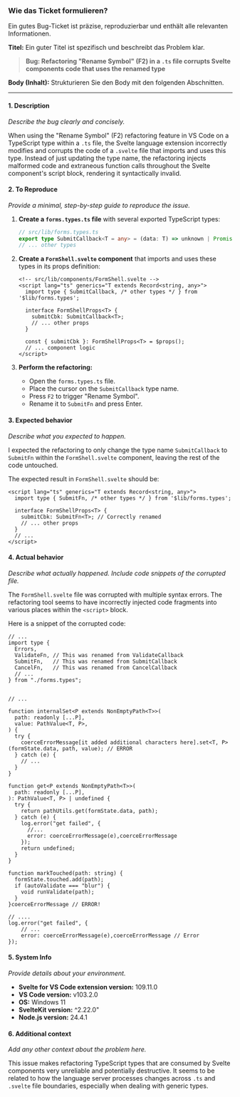 ### Wie das Ticket formulieren?

Ein gutes Bug-Ticket ist präzise, reproduzierbar und enthält alle relevanten Informationen.

**Titel:**
Ein guter Titel ist spezifisch und beschreibt das Problem klar.
> **Bug: Refactoring "Rename Symbol" (F2) in a `.ts` file corrupts Svelte components code that uses the renamed type**

**Body (Inhalt):**
Strukturieren Sie den Body mit den folgenden Abschnitten.

---

#### **1. Description**
*Describe the bug clearly and concisely.*

When using the "Rename Symbol" (F2) refactoring feature in VS Code on a TypeScript type within a `.ts` file, the Svelte language extension incorrectly modifies and corrupts the code of a `.svelte` file that imports and uses this type. Instead of just updating the type name, the refactoring injects malformed code and extraneous function calls throughout the Svelte component's script block, rendering it syntactically invalid.

#### **2. To Reproduce**
*Provide a minimal, step-by-step guide to reproduce the issue.*

1.  **Create a `forms.types.ts` file** with several exported TypeScript types:
    ```typescript
    // src/lib/forms.types.ts
    export type SubmitCallback<T = any> = (data: T) => unknown | Promise<unknown>;
    // ... other types
    ```

2.  **Create a `FormShell.svelte` component** that imports and uses these types in its props definition:
    ```svelte
    <!-- src/lib/components/FormShell.svelte -->
    <script lang="ts" generics="T extends Record<string, any>">
      import type { SubmitCallback, /* other types */ } from '$lib/forms.types';

      interface FormShellProps<T> {
        submitCbk: SubmitCallback<T>;
        // ... other props
      }

      const { submitCbk }: FormShellProps<T> = $props();
      // ... component logic
    </script>
    ```

3.  **Perform the refactoring:**
    *   Open the `forms.types.ts` file.
    *   Place the cursor on the `SubmitCallback` type name.
    *   Press `F2` to trigger "Rename Symbol".
    *   Rename it to `SubmitFn` and press Enter.

#### **3. Expected behavior**
*Describe what you expected to happen.*

I expected the refactoring to only change the type name `SubmitCallback` to `SubmitFn` within the `FormShell.svelte` component, leaving the rest of the code untouched.

The expected result in `FormShell.svelte` should be:
```svelte
<script lang="ts" generics="T extends Record<string, any>">
  import type { SubmitFn, /* other types */ } from '$lib/forms.types';

  interface FormShellProps<T> {
    submitCbk: SubmitFn<T>; // Correctly renamed
    // ... other props
  }
  // ...
</script>
```

#### **4. Actual behavior**
*Describe what actually happened. Include code snippets of the corrupted file.*

The `FormShell.svelte` file was corrupted with multiple syntax errors. The refactoring tool seems to have incorrectly injected code fragments into various places within the `<script>` block.

Here is a snippet of the corrupted code:

```svelte
// ...
import type {
  Errors,
  ValidateFn, // This was renamed from ValidateCallback
  SubmitFn,   // This was renamed from SubmitCallback
  CancelFn,   // This was renamed from CancelCallback
  // ...
} from "./forms.types";
  

// ...

function internalSet<P extends NonEmptyPath<T>>(
  path: readonly [...P],
  value: PathValue<T, P>,
) {
  try {
    coerceErrorMessage[it added additional characters here].set<T, P>(formState.data, path, value); // ERROR
  } catch (e) {
    // ...
  }
} 

function get<P extends NonEmptyPath<T>>(
  path: readonly [...P],
): PathValue<T, P> | undefined {
  try {
    return pathUtils.get(formState.data, path);
  } catch (e) {
    log.error("get failed", {
      //...
      error: coerceErrorMessage(e),coerceErrorMessage 
    });
    return undefined;
  }
}

function markTouched(path: string) {
  formState.touched.add(path);
  if (autoValidate === "blur") {
    void runValidate(path);
  }
}coerceErrorMessage // ERROR!

// ....
log.error("get failed", {
    // ...
    error: coerceErrorMessage(e),coerceErrorMessage // Error
});
```

#### **5. System Info**
*Provide details about your environment.*

*   **Svelte for VS Code extension version:** 109.11.0
*   **VS Code version:** v103.2.0
*   **OS:** Windows 11
*   **SvelteKit version:** ^2.22.0"
*   **Node.js version:** 24.4.1

#### **6. Additional context**
*Add any other context about the problem here.*

This issue makes refactoring TypeScript types that are consumed by Svelte components very unreliable and potentially destructive. It seems to be related to how the language server processes changes across `.ts` and `.svelte` file boundaries, especially when dealing with generic types.

